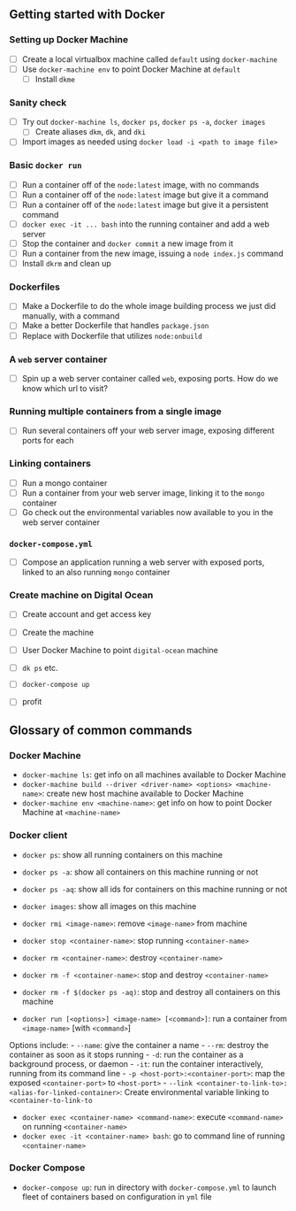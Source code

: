 ## Getting started with Docker

### Setting up Docker Machine

- [ ] Create a local virtualbox machine called `default` using `docker-machine`
- [ ] Use `docker-machine env` to point Docker Machine at `default`
  - [ ] Install `dkme`
 
### Sanity check

- [ ] Try out `docker-machine ls`, `docker ps`, `docker ps -a`, `docker images`
  - [ ] Create aliases `dkm`, `dk`, and `dki`
- [ ] Import images as needed using `docker load -i <path to image file>`
 
### Basic `docker run`

- [ ] Run a container off of the `node:latest` image, with no commands
- [ ] Run a container off of the `node:latest` image but give it a command
- [ ] Run a container off of the `node:latest` image but give it a persistent command
- [ ] `docker exec -it ... bash` into the running container and add a web server
- [ ] Stop the container and `docker commit` a new image from it
- [ ] Run a container from the new image, issuing a `node index.js` command
- [ ] Install `dkrm` and clean up
 
### Dockerfiles

- [ ] Make a Dockerfile to do the whole image building process we just did manually, with a command
- [ ] Make a better Dockerfile that handles `package.json`
- [ ] Replace with Dockerfile that utilizes `node:onbuild`
 
### A `web` server container

- [ ] Spin up a web server container called `web`, exposing ports. How do we know which url to visit?

### Running multiple containers from a single image

- [ ] Run several containers off your web server image, exposing different ports for each

### Linking containers

- [ ] Run a mongo container
- [ ] Run a container from your web server image, linking it to the `mongo` container
- [ ] Go check out the environmental variables now available to you in the web server container

### `docker-compose.yml`

- [ ] Compose an application running a web server with exposed ports, linked to an also running `mongo` container

### Create machine on Digital Ocean

- [ ] Create account and get access key
- [ ] Create the machine
- [ ] User Docker Machine to point `digital-ocean` machine
- [ ] `dk ps` etc.
- [ ] `docker-compose up`
- [ ] profit


## Glossary of common commands

### Docker Machine

 - `docker-machine ls`: get info on all machines available to Docker Machine
 - `docker-machine build --driver <driver-name> <options> <machine-name>`: create new host machine available to Docker Machine
 - `docker-machine env <machine-name>`: get info on how to point Docker Machine at `<machine-name>`

### Docker client

 - `docker ps`: show all running containers on this machine
 - `docker ps -a`: show all containers on this machine running or not
 - `docker ps -aq`: show all ids for containers on this machine running or not
 - `docker images`: show all images on this machine 
 - `docker rmi <image-name>`: remove `<image-name>` from machine
 - `docker stop <container-name>`: stop running `<container-name>`
 - `docker rm <container-name>`: destroy `<container-name>`
 - `docker rm -f <container-name>`: stop and destroy `<container-name>`
 - `docker rm -f $(docker ps -aq)`: stop and destroy all containers on this machine

 - `docker run [<options>] <image-name> [<command>]`: run a container from `<image-name>` [with `<command>`]

  Options include:
    - `--name`: give the container a name
    - `--rm`: destroy the container as soon as it stops running
    - `-d`: run the container as a background process, or daemon
    - `-it`: run the container interactively, running from its command line
    - `-p <host-port>:<container-port>`: map the exposed `<container-port>` to `<host-port>`
    - `--link <container-to-link-to>:<alias-for-linked-container>`: Create environmental variable linking to `<container-to-link-to`

 - `docker exec <container-name> <command-name>`: execute `<command-name>` on running `<container-name>`
 - `docker exec -it <container-name> bash`: go to command line of running `<container-name>`


### Docker Compose

 - `docker-compose up`: run in directory with `docker-compose.yml` to launch fleet of containers based on configuration in `yml` file
